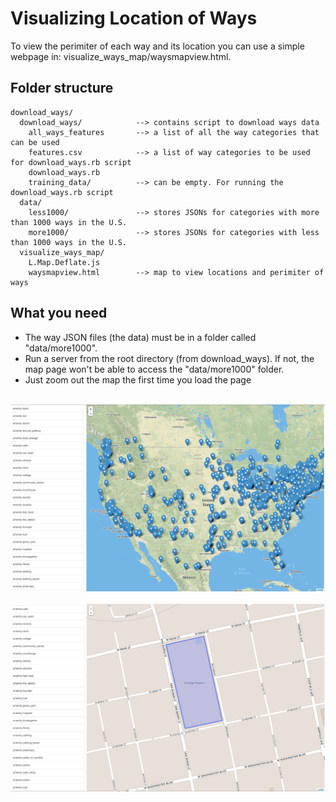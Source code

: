 Visualizing Location of Ways
======

To view the perimiter of each way and its location you can use a simple webpage in: visualize_ways_map/waysmapview.html.


## Folder structure


```
download_ways/
  download_ways/			--> contains script to download ways data
    all_ways_features 		--> a list of all the way categories that can be used
    features.csv			--> a list of way categories to be used for download_ways.rb script
    download_ways.rb	
    training_data/			--> can be empty. For running the download_ways.rb script
  data/		        
  	less1000/				--> stores JSONs for categories with more than 1000 ways in the U.S. 
  	more1000/				--> stores JSONs for categories with less than 1000 ways in the U.S. 
  visualize_ways_map/		        
  	L.Map.Deflate.js				
  	waysmapview.html		--> map to view locations and perimiter of ways
```


## What you need
* The way JSON files (the data) must be in a folder called "data/more1000".
* Run a server from the root directory (from download_ways). If not, the map page won't be able to access the "data/more1000" folder. 
* Just zoom out the map the first time you load the page

<br>
<img src="visualize_ways_map/map1.png" width="700px">
<br><br>
<img src="visualize_ways_map/map2.png" width="700px">